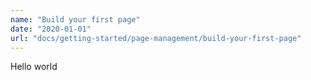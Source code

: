 ```yaml
---
name: "Build your first page"
date: "2020-01-01"
url: "docs/getting-started/page-management/build-your-first-page"
---
```

Hello world
